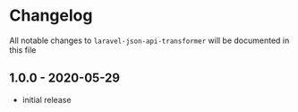 # Changelog

All notable changes to `laravel-json-api-transformer` will be documented in this file

## 1.0.0 - 2020-05-29

- initial release
